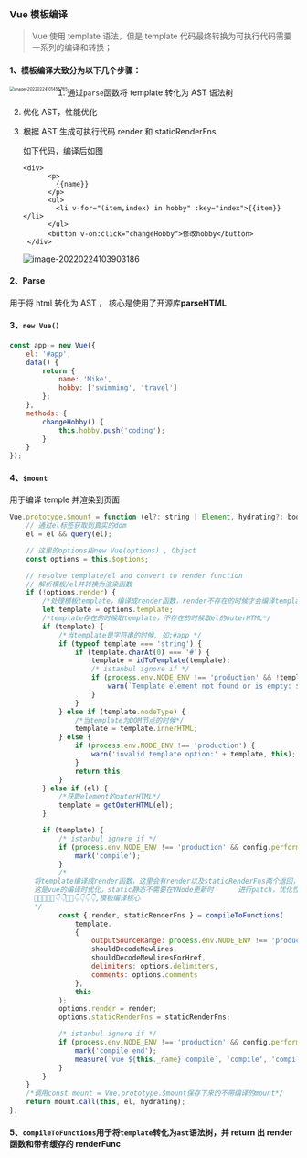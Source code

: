 <!-- @format -->

### Vue 模板编译

> Vue 使用 template 语法，但是 template 代码最终转换为可执行代码需要一系列的编译和转换；

#### 1、模板编译大致分为以下几个步骤：

<img src="https://raw.githubusercontent.com/tengyuanOasis/image/master/202202241014889.png" alt="image-20220224101456765" style="zoom: 50%;float:left" />

1. 通过`parse`函数将 template 转化为 AST 语法树

2. 优化 AST，性能优化

3. 根据 AST 生成可执行代码 render 和 staticRenderFns

   如下代码，编译后如图

   ```vue
   <div>
         <p>
           {{name}}
         </p>
         <ul>
           <li v-for="(item,index) in hobby" :key="index">{{item}}</li>
         </ul>
         <button v-on:click="changeHobby">修改hobby</button>
    </div>
   ```

   ![image-20220224103903186](https://raw.githubusercontent.com/tengyuanOasis/image/master/202202241039334.png)

#### 2、Parse

用于将 html 转化为 AST ， 核心是使用了开源库**parseHTML**

#### 3、`new Vue()`

```js
const app = new Vue({
	el: '#app',
	data() {
		return {
			name: 'Mike',
			hobby: ['swimming', 'travel']
		};
	},
	methods: {
		changeHobby() {
			this.hobby.push('coding');
		}
	}
});
```

#### 4、`$mount `

用于编译 temple 并渲染到页面

```js
Vue.prototype.$mount = function (el?: string | Element, hydrating?: boolean): Component {
	// 通过el标签获取到真实的dom
	el = el && query(el);

	// 这里的options指new Vue(options) , Object
	const options = this.$options;

	// resolve template/el and convert to render function
	// 解析模板/el并转换为渲染函数
	if (!options.render) {
		/*处理模板template，编译成render函数，render不存在的时候才会编译template，否则优先使用render*/
		let template = options.template;
		/*template存在的时候取template，不存在的时候取el的outerHTML*/
		if (template) {
			/*当template是字符串的时候, 如:#app */
			if (typeof template === 'string') {
				if (template.charAt(0) === '#') {
					template = idToTemplate(template);
					/* istanbul ignore if */
					if (process.env.NODE_ENV !== 'production' && !template) {
						warn(`Template element not found or is empty: ${options.template}`, this);
					}
				}
			} else if (template.nodeType) {
				/*当template为DOM节点的时候*/
				template = template.innerHTML;
			} else {
				if (process.env.NODE_ENV !== 'production') {
					warn('invalid template option:' + template, this);
				}
				return this;
			}
		} else if (el) {
			/*获取element的outerHTML*/
			template = getOuterHTML(el);
		}

		if (template) {
			/* istanbul ignore if */
			if (process.env.NODE_ENV !== 'production' && config.performance && mark) {
				mark('compile');
			}
			/*
      将template编译成render函数，这里会有render以及staticRenderFns两个返回，
      这是vue的编译时优化，static静态不需要在VNode更新时		进行patch，优化性能   
      🤣🤣😀😁🍔👇👇🍔🍔👇👇👇👇,模板编译核心
      */
			const { render, staticRenderFns } = compileToFunctions(
				template,
				{
					outputSourceRange: process.env.NODE_ENV !== 'production',
					shouldDecodeNewlines,
					shouldDecodeNewlinesForHref,
					delimiters: options.delimiters,
					comments: options.comments
				},
				this
			);
			options.render = render;
			options.staticRenderFns = staticRenderFns;

			/* istanbul ignore if */
			if (process.env.NODE_ENV !== 'production' && config.performance && mark) {
				mark('compile end');
				measure(`vue ${this._name} compile`, 'compile', 'compile end');
			}
		}
	}
	/*调用const mount = Vue.prototype.$mount保存下来的不带编译的mount*/
	return mount.call(this, el, hydrating);
};
```

#### 5、`compileToFunctions`用于将`template`转化为`ast`语法树，并 return 出 render 函数和带有缓存的 renderFunc
